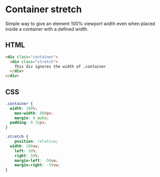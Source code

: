 # Container stretch

Simple way to give an element 100% viewport width even when placed inside a container with a defined width.

## HTML

```html
<div class="container">
  <div class="stretch">
    This div ignores the width of .container
  </div>
</div>
```

## CSS

```css
.container {
  width: 100%;
	max-width: 800px;
	margin: 0 auto;
  padding: 0 32px;
}

.stretch {
	position: relative;
  width: 100vw;
	left: 50%;
	right: 50%;
	margin-left: -50vw;
	margin-right: -50vw;
}
```
